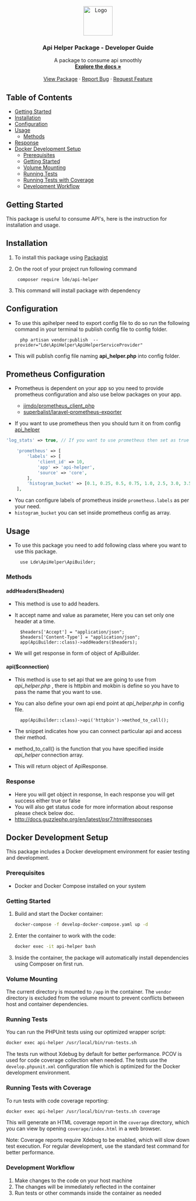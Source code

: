 <!-- PROJECT LOGO -->
<br />
<p align="center">
  <a href="https://www.localdataexchange.com">
    <img src="https://staging-ipromote.ldex.co/ctm/LDE_Logo-Black.png" alt="Logo" width="" height="80">
  </a>

  <h3 align="center">Api Helper Package - Developer Guide</h3>

  <p align="center">
    A package to consume api smoothly
    <br />
    <a href="#table-of-contents"><strong>Explore the docs »</strong></a>
    <br />
    <br />
    <a href="https://packagist.org/packages/lde/api-helper">View Package</a>
    ·
    <a href="https://github.com/Local-Data-Exchange/api-helper/issues">Report Bug</a>
    ·
    <a href="https://github.com/Local-Data-Exchange/api-helper/issues">Request Feature</a>
  </p>
</p>



<!-- TABLE OF CONTENTS -->
## Table of Contents

* [Getting Started](#getting-started)
* [Installation](#installation)
* [Configuration](#configuration)
* [Usage](#usage)
  * [Methods](#methods)
* [Response](#response)
* [Docker Development Setup](#docker-development-setup)
  * [Prerequisites](#prerequisites)
  * [Getting Started](#getting-started-1)
  * [Volume Mounting](#volume-mounting)
  * [Running Tests](#running-tests)
  * [Running Tests with Coverage](#running-tests-with-coverage)
  * [Development Workflow](#development-workflow)
		

## Getting Started    

This package is useful to consume API's, here is the instruction for installation and usage.

## Installation
   
1. To install this package using [Packagist](https://packagist.org/packages/lde/api-helper)  

2. On the root of your project run following command   

		composer require lde/api-helper

3. This command will install package with dependency
   
## Configuration

- To use this apihelper need to export config file to do so run the following command in your terminal to publish config file to config folder.

	    php artisan vendor:publish  --provider="Lde\ApiHelper\ApiHelperServiceProvider"

- This will publish config file naming **api_helper.php** into config folder.

## Prometheus Configuration
- Prometheus is dependent on your app so you need to provide prometheus configuration and also use below packages on your app.

  - [jimdo/prometheus_client_php](https://github.com/Jimdo/prometheus_client_php)
  - [superbalist/laravel-prometheus-exporter](https://github.com/Superbalist/laravel-prometheus-exporter)
- If you want to use prometheus then you should turn it on from config [api_helper](src/Config/api_helper.php)
```php
'log_stats' => true, // If you want to use prometheus then set as true otherwise false

    'prometheus' => [
        'labels' => [           
            'client_id' => 10,
            'app' => 'api-helper',
            'source' => 'core',
        ],
        'histogram_bucket' => [0.1, 0.25, 0.5, 0.75, 1.0, 2.5, 3.0, 3.5, 4.0, 4.5, 5.0, 7.5, 10.0],
    ],
```
- You can configure labels of prometheus inside `prometheus.labels` as per your need.
- `histogram_bucket` you can set inside prometheus config as array.

## Usage

- To use this package you need to add following class where you want to use this package.

		use Lde\ApiHelper\ApiBuilder;

		
### Methods

#### addHeaders($headers)

- This method is use to add headers.

- It accept name and value as parameter, Here you can set only one header at a time.


		$headers['Accept'] = "application/json"; 
		$headers['Content-Type'] = "application/json";  
		app(ApiBuilder::class)->addHeaders($headers);

- We will get response in form of object of ApiBuilder.


#### api($connection)

- This method is use to set api that we are going to use from *api_helper.php* , there is httpbin and mokbin is define so you have to pass the name that you want to use.

- You can also define your own api end point at *api_helper.php* in config file.
	
        app(ApiBuilder::class)->api('httpbin')->method_to_call();

- The snippet indicates how you can connect particular api and access their method.

- method_to_call() is the function that you have specified inside *api_helper* connection array.

- This will return object of ApiResponse.

### Response

- Here you will get object in response, In each response you will get success either true or false
- You will also get status code for more information about response please check below doc.
- http://docs.guzzlephp.org/en/latest/psr7.html#responses

## Docker Development Setup

This package includes a Docker development environment for easier testing and development.

### Prerequisites

- Docker and Docker Compose installed on your system

### Getting Started

1. Build and start the Docker container:
   ```bash
   docker-compose -f develop-docker-compose.yaml up -d
   ```

2. Enter the container to work with the code:
   ```bash
   docker exec -it api-helper bash
   ```

3. Inside the container, the package will automatically install dependencies using Composer on first run.

### Volume Mounting

The current directory is mounted to `/app` in the container. The `vendor` directory is excluded from the volume mount to prevent conflicts between host and container dependencies.

### Running Tests

You can run the PHPUnit tests using our optimized wrapper script:

```bash
docker exec api-helper /usr/local/bin/run-tests.sh
```

The tests run without Xdebug by default for better performance. PCOV is used for code coverage collection when needed.
The tests use the `develop.phpunit.xml` configuration file which is optimized for the Docker development environment.

### Running Tests with Coverage

To run tests with code coverage reporting:

```bash
docker exec api-helper /usr/local/bin/run-tests.sh coverage
```

This will generate an HTML coverage report in the `coverage` directory, which you can view by opening `coverage/index.html` in a web browser.

Note: Coverage reports require Xdebug to be enabled, which will slow down test execution. For regular development, use the standard test command for better performance.

### Development Workflow

1. Make changes to the code on your host machine
2. The changes will be immediately reflected in the container
3. Run tests or other commands inside the container as needed
